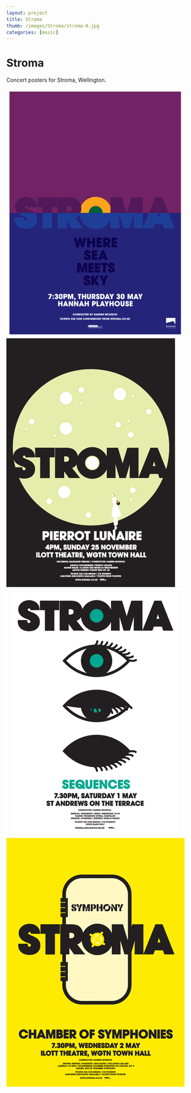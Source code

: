 ```yaml
---
layout: project
title: Stroma
thumb: /images/Stroma/stroma-0.jpg
categories: [music]
---
```


# Stroma

Concert posters for Stroma, Wellington.

![](/images/Stroma/stroma-5.jpg)
![](/images/Stroma/stroma-2.jpg)
![](/images/Stroma/stroma-1.jpg)
![](/images/Stroma/stroma-3.jpg)